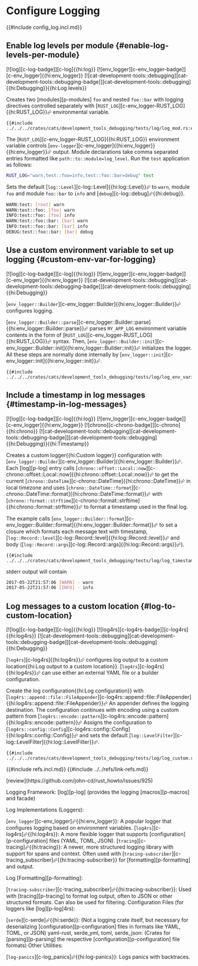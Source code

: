 # Configure Logging

{{#include config_log.incl.md}}

## Enable log levels per module {#enable-log-levels-per-module}

[![log][c-log-badge]][c-log]{{hi:log}} [![env_logger][c-env_logger-badge]][c-env_logger]{{hi:env_logger}} [![cat-development-tools::debugging][cat-development-tools::debugging-badge]][cat-development-tools::debugging]{{hi:Debugging}}{{hi:Log levels}}

Creates two [modules][p-modules] `foo` and nested `foo::bar` with logging directives controlled separately with [`RUST_LOG`][c-env_logger-RUST_LOG]{{hi:RUST_LOG}}⮳ environmental variable.

```rust,editable
{{#include ../../../crates/cats/development_tools_debugging/tests/log/log_mod.rs:example}}
```

The [`RUST_LOG`][c-env_logger-RUST_LOG]{{hi:RUST_LOG}} environment variable controls [`env-logger`][c-env_logger]{{hi:env_logger}}{{hi:env_logger}}⮳ output. Module declarations take comma separated entries formatted like `path::to::module=log_level`. Run the `test` application as follows:

```bash
RUST_LOG="warn,test::foo=info,test::foo::bar=debug" test
```

Sets the default [`log::Level`][c-log::Level]{{hi:log::Level}}⮳ to `warn`, module `foo` and module `foo::bar` to `info` and [`debug`][c-log::debug]⮳{{hi:debug}}.

```bash
WARN:test: [root] warn
WARN:test::foo: [foo] warn
INFO:test::foo: [foo] info
WARN:test::foo::bar: [bar] warn
INFO:test::foo::bar: [bar] info
DEBUG:test::foo::bar: [bar] debug
```

## Use a custom environment variable to set up logging {#custom-env-var-for-logging}

[![log][c-log-badge]][c-log]{{hi:log}} [![env_logger][c-env_logger-badge]][c-env_logger]{{hi:env_logger}} [![cat-development-tools::debugging][cat-development-tools::debugging-badge]][cat-development-tools::debugging]{{hi:Debugging}}

[`env_logger::Builder`][c-env_logger::Builder]{{hi:env_logger::Builder}}⮳ configures logging.

[`env_logger::Builder::parse`][c-env_logger::Builder::parse]{{hi:env_logger::Builder::parse}}⮳ parses `MY_APP_LOG`
environment variable contents in the form of [`RUST_LOG`][c-env_logger-RUST_LOG]{{hi:RUST_LOG}}⮳ syntax.
Then, [`env_logger::Builder::init`][c-env_logger::Builder::init]{{hi:env_logger::Builder::init}}⮳ initializes the logger.
All these steps are normally done internally by [`env_logger::init`][c-env_logger::init]{{hi:env_logger::init}}⮳.

```rust,editable
{{#include ../../../crates/cats/development_tools_debugging/tests/log/log_env_variable.rs:example}}
```

## Include a timestamp in log messages {#timestamp-in-log-messages}

[![log][c-log-badge]][c-log]{{hi:log}} [![env_logger][c-env_logger-badge]][c-env_logger]{{hi:env_logger}} [![chrono][c-chrono-badge]][c-chrono]{{hi:chrono}} [![cat-development-tools::debugging][cat-development-tools::debugging-badge]][cat-development-tools::debugging]{{hi:Debugging}}{{hi:Timestamp}}

Creates a custom logger{{hi:Custom logger}} configuration with [`env_logger::Builder`][c-env_logger::Builder]{{hi:env_logger::Builder}}⮳.
Each [log][p-log] entry calls [`chrono::offset::Local::now`][c-chrono::offset::Local::now]{{hi:chrono::offset::Local::now}}⮳ to get the current [`chrono::DateTime`][c-chrono::DateTime]{{hi:chrono::DateTime}}⮳ in local timezone and uses [`chrono::DateTime::format`][c-chrono::DateTime::format]{{hi:chrono::DateTime::format}}⮳ with [`chrono::format::strftime`][c-chrono::format::strftime]{{hi:chrono::format::strftime}}⮳ to format a timestamp used in the final log.

The example calls [`env_logger::Builder::format`][c-env_logger::Builder::format]{{hi:env_logger::Builder::format}}⮳ to set a closure which formats each message text with timestamp, [`log::Record::level`][c-log::Record::level]{{hi:log::Record::level}}⮳ and body ([`log::Record::args`][c-log::Record::args]{{hi:log::Record::args}}⮳).

```rust,editable
{{#include ../../../crates/cats/development_tools_debugging/tests/log/log_timestamp.rs:example}}
```

stderr output will contain

```sh
2017-05-22T21:57:06 [WARN] - warn
2017-05-22T21:57:06 [INFO] - info
```

## Log messages to a custom location {#log-to-custom-location}

[![log][c-log-badge]][c-log]{{hi:log}} [![log4rs][c-log4rs-badge]][c-log4rs]{{hi:log4rs}} [![cat-development-tools::debugging][cat-development-tools::debugging-badge]][cat-development-tools::debugging]{{hi:Debugging}}

[`log4rs`][c-log4rs]{{hi:log4rs}}⮳ configures log output to a custom location{{hi:Log output to a custom location}}. [`log4rs`][c-log4rs]{{hi:log4rs}}⮳ can use either an external YAML file or a builder configuration.

Create the log configuration{{hi:Log configuration}} with [`log4rs::append::file::FileAppender`][c-log4rs::append::file::FileAppender]{{hi:log4rs::append::file::FileAppender}}⮳ An appender defines the logging destination. The configuration continues with encoding using a custom pattern from [`log4rs::encode::pattern`][c-log4rs::encode::pattern]{{hi:log4rs::encode::pattern}}⮳ Assigns the configuration to [`log4rs::config::Config`][c-log4rs::config::Config]{{hi:log4rs::config::Config}}⮳ and sets the default [`log::LevelFilter`][c-log::LevelFilter]{{hi:log::LevelFilter}}⮳.

```rust,editable
{{#include ../../../crates/cats/development_tools_debugging/tests/log/log_custom.rs:example}}
```

{{#include refs.incl.md}}
{{#include ../../refs/link-refs.md}}

<div class="hidden">
[review](https://github.com/john-cd/rust_howto/issues/925)

Logging Framework: [log][p-log] (provides the logging [macros][p-macros] and facade)

Log Implementations (Loggers):

[`env_logger`][c-env_logger]⮳{{hi:env_logger}}: A popular logger that configures logging based on environment variables.
[`log4rs`][c-log4rs]⮳{{hi:log4rs}}: A more flexible logger that supports [configuration][p-configuration] files (YAML, TOML, JSON).
[`tracing`][c-tracing]⮳{{hi:tracing}}: A newer, more structured logging library with support for spans and context. Often used with [`tracing-subscriber`][c-tracing_subscriber]⮳{{hi:tracing-subscriber}} for [formatting][p-formatting] and output.

Log [Formatting][p-formatting]:

[`tracing-subscriber`][c-tracing_subscriber]⮳{{hi:tracing-subscriber}}: Used with [tracing][p-tracing] to format log output, often to JSON or other structured formats. Can also be used for filtering.
Configuration Files (for loggers like [log][p-log]4rs):

[`serde`][c-serde]⮳{{hi:serde}}: (Not a logging crate itself, but necessary for deserializing [configuration][p-configuration] files in formats like YAML, TOML, or JSON)
yaml-rust, serde_yml, toml, serde_json: (Crates for [parsing][p-parsing] the respective [configuration][p-configuration] file formats)
Other Utilities:

[`log-panics`][c-log_panics]⮳{{hi:log-panics}}: Logs panics with backtraces.
</div>
